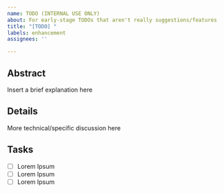 ```yaml
---
name: TODO (INTERNAL USE ONLY)
about: For early-stage TODOs that aren't really suggestions/features
title: "[TODO] "
labels: enhancement
assignees: ''

---
```


## Abstract
Insert a brief explanation here

## Details
More technical/specific discussion here

## Tasks
- [ ] Lorem Ipsum
- [ ] Lorem Ipsum
- [ ] Lorem Ipsum
